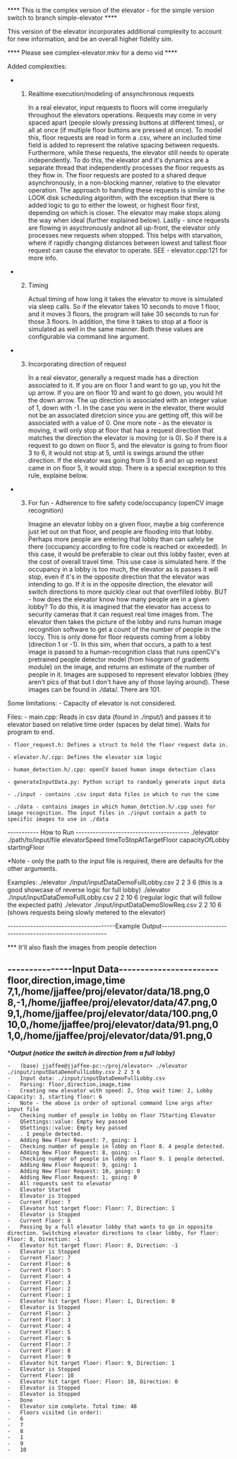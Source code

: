 
**** This is the complex version of the elevator - for the simple version switch to branch simple-elevator ****

This version of the elevator incorporates additional complexity to account for new information, and be an overall higher fidelity sim. 

**** Please see complex-elevator.mkv for a demo vid ****

Added complexities:

-    1. Realtime execution/modeling of ansynchronous requests

        In a real elevator, input requests to floors will come irregularly throughout the elevators operations.
    Requests may come in very spaced apart (people slowly pressing buttons at different times), or all at once (if multiple floor buttons are pressed at once).
    To model this, floor requests are read in form a .csv, where an included time field is added to represent the relative spacing between requests.
    Furthermore, while these requests, the elevator still needs to operate independently. To do this, the elevator and it's dynamics are a separate thread
    that independently processes the floor requests as they flow in. The floor requests are posted to a shared deque asynchronously, in a non-blocking manner, 
    relative to the elevator operation. The approach to handling these requests is similar to the LOOK disk scheduling algorithm, with the exception that
    there is added logic to go to either the lowest, or highest floor first, depending on which is closer. The elevator may make stops along the way when ideal (further explained below). Lastly - since requests are flowing in asychronously andnot all up-front,  the elevator only processes new requests when
    stopped. This helps with starvation, where if rapidly changing distances between lowest and tallest floor request can cause the elevator to operate. 
    SEE - elevator.cpp:121 for more info.

-   2. Timing

        Actual timing of how long it takes the elevator to move is simulated via sleep calls. So if the elevator takes 10 seconds to move 1 floor, and it
    moves 3 floors, the program will take 30 seconds to run for those 3 floors. In addition, the time it takes to stop at a floor is simulated as well in
    the same manner. Both these values are configurable via command line argument.
        

-   3. Incorporating direction of request

        In a real elevator, generally a request made has a direction associated to it. If you are on floor 1 and want to go up, you hit the up arrow.
    If you are on floor 10 and want to go down, you would hit the down arrow. The up direction is associated with an integer value of 1, down with -1.
    In the case you were in the elevator, there would not be an associated diretcion since you are getting off, this will be associated with a value of 0.
    One more note - as the elevator is moving, it will only stop at floor that haa a request direction that matches the direction the elevator is moving (or is 0). So if there is a request to go down on floor 5, and the elevator is going to from floor 3 to 6, it would not stop at 5, until is swings around 
    the other direction. If the elevator was going from 3 to 6 and an up request came in on floor 5, it would stop. There is a special exception to this rule,
    explaine below.

-   3. For fun - Adherence to fire safety code/occupancy (openCV image recognition)

        Imagine an elevator lobby on a given floor, maybe a big conference just let out on that floor, and people are flooding into that lobby. Perhaps
    more people are entering that lobby than can safely be there (occupancy according to fire code is reached or exceeded). In this case, it would be 
    preferable to clear out this lobby faster, even at the cost of overall travel time. This use case is simulated here. If the occupancy in a lobby is
    too much, the elevator as is passes it will stop, even if it's in the opposite direction that the elevator was intending to go. If it is in the opposite direction, the elevator will switch directions to more quickly clear out that overfilled lobby. BUT - how does the elevator know how many people are in a given lobby? To do this, it is imagined that the elevator has access to security cameras that it can request real time images from. The elevator then takes the picture of the lobby and runs human image recognition software to get a count of the number of people in the loccy. This is only done for floor requests coming from a lobby (direction 1 or -1). In this sim, when that occurs, a path to a test image is passed to a human-recognition class that runs openCV's pretrained people detector model (from hisogram of gradients module) on the image, and returns an estimate of the number of people in it. Images are supposed to represent elevator lobbies (they aren't pics of that but I don't have any of those laying around). These images can be found in ./data/. There are 101.

Some limitations:
    - Capacity of elevator is not considered.


Files:
    - main.cpp: Reads in csv data (found in ./input/) and passes it to elevator based on relative time order (spaces by delat time).
                    Waits for program to end.

    - floor_request.h: Defines a struct to hold the floor request data in.

    - elevator.h/.cpp: Defines the elevator sim logic

    - human_detection.h/.cpp: openCV based human image detection class

    - generateInputData.py: Python script to randomly generate input data

    - ./input - contains .csv input data files in which to run the sime

    - ./data - contains images in which human_detction.h/.cpp uses for image recognition. The input files in ./input contain a path to specific images to use in ./data


----------- How to Run ----------------------------------------
./elevator ./path/to/input/file elevatorSpeed timeToStopAtTargetFloor capacityOfLobby startingFloor

*Note - only the path to the input file is required, there are defaults for the other arguments.

Examples:
./elevator ./input/inputDataDemoFullLobby.csv 2 2 3 6 (this is a good showcase of reverse logic for full lobby)
./elevator ./input/inputDataDemoFullLobby.csv 2 2 10 6  (regular logic that will follow the expected path)
./elevator ./input/inputDataDemoSlowReq.csv 2 2 10 6 (shows requests being slowly metered to the elevator)

--------------------------------------Example Output---------------------------------------------------------- 

*** It'll also flash the images from people detection

---------------Input Data-----------------------
floor,direction,image,time
7,1,/home/jjaffee/proj/elevator/data/18.png,0
8,-1,/home/jjaffee/proj/elevator/data/47.png,0
9,1,/home/jjaffee/proj/elevator/data/100.png,0
10,0,/home/jjaffee/proj/elevator/data/91.png,0
1,0,/home/jjaffee/proj/elevator/data/91.png,0
--------------------------------------------------

****Output (notice the switch in direction from a full lobby)***

    -   (base) jjaffee@jjaffee-pc:~/proj/elevator> ./elevator ./input/inputDataDemoFullLobby.csv 2 2 3 6
    -   Input data: ./input/inputDataDemoFullLobby.csv
    -   Parsing: floor,direction,image,time
    -   Creating new elevator with speed: 2, Stop wait time: 2, Lobby Capacity: 3, starting floor: 6
    -   Note - the above is order of optional command line args after input file
    -   Checking number of people in lobby on floor 7Starting Elevator
    -   QSettings::value: Empty key passed
    -   QSettings::value: Empty key passed
    -   . 1 people detected.
    -   Adding New Floor Request: 7, going: 1
    -   Checking number of people in lobby on floor 8. 4 people detected.
    -   Adding New Floor Request: 8, going: -1
    -   Checking number of people in lobby on floor 9. 1 people detected.
    -   Adding New Floor Request: 9, going: 1
    -   Adding New Floor Request: 10, going: 0
    -   Adding New Floor Request: 1, going: 0
    -   All requests sent to elevator
    -   Elevator Started
    -   Elevator is Stopped
    -   Current Floor: 7
    -   Elevator hit target floor: Floor: 7, Direction: 1
    -   Elevator is Stopped
    -   Current Floor: 8
    -   Passing by a full elevator lobby that wants to go in opposite direction. Switching elevator directions to clear lobby, for floor: Floor: 8, Direction: -1
    -   Elevator hit target floor: Floor: 8, Direction: -1
    -   Elevator is Stopped
    -   Current Floor: 7
    -   Current Floor: 6
    -   Current Floor: 5
    -   Current Floor: 4
    -   Current Floor: 3
    -   Current Floor: 2
    -   Current Floor: 1
    -   Elevator hit target floor: Floor: 1, Direction: 0
    -   Elevator is Stopped
    -   Current Floor: 2
    -   Current Floor: 3
    -   Current Floor: 4
    -   Current Floor: 5
    -   Current Floor: 6
    -   Current Floor: 7
    -   Current Floor: 8
    -   Current Floor: 9
    -   Elevator hit target floor: Floor: 9, Direction: 1
    -   Elevator is Stopped
    -   Current Floor: 10
    -   Elevator hit target floor: Floor: 10, Direction: 0
    -   Elevator is Stopped
    -   Elevator is Stopped
    -   Done
    -   Elevator sim complete. Total time: 48
    -   Floors visited (in order): 
    -   6
    -   7
    -   8
    -   1
    -   9
    -   10